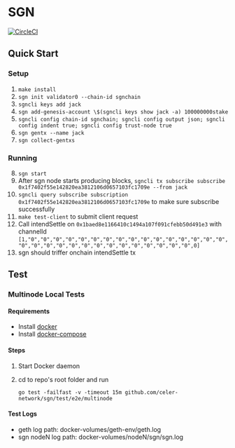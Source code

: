 # SGN

[![CircleCI](https://circleci.com/gh/celer-network/sgn/tree/master.svg?style=svg&circle-token=9b3b58e2a37467bd68e9d5cfffe23b6110cec700)](https://circleci.com/gh/celer-network/sgn/tree/master)

## Quick Start

### Setup

1. `make install`
2. `sgn init validator0 --chain-id sgnchain`
3. `sgncli keys add jack`
4. `sgn add-genesis-account \$(sgncli keys show jack -a) 100000000stake`
5. `sgncli config chain-id sgnchain; sgncli config output json; sgncli config indent true; sgncli config trust-node true`
6. `sgn gentx --name jack`
7. `sgn collect-gentxs`

### Running

8. `sgn start`
9. After sgn node starts producing blocks, `sgncli tx subscribe subscribe 0x1f7402f55e142820ea3812106d0657103fc1709e --from jack`
10. `sgncli query subscribe subscription 0x1f7402f55e142820ea3812106d0657103fc1709e` to make sure subscribe successfully
11. `make test-client` to submit client request
12. Call intendSettle on `0x1baed8e1166410c1494a107f091cfebb50d491e3` with channelId `[1,"0","0","0","0","0","0","0","0","0","0","0","0","0","0","0","0","0","0","0","0","0","0","0","0","0","0","0","0","0","0",0]`
13. sgn should triffer onchain intendSettle tx

## Test
### Multinode Local Tests
#### Requirements
* Install [docker](https://docs.docker.com/install/)
* Install [docker-compose](https://docs.docker.com/compose/install/)

#### Steps
1. Start Docker daemon
2. cd to repo's root folder and run
    
    `go test -failfast -v -timeout 15m github.com/celer-network/sgn/test/e2e/multinode`

#### Test Logs
* geth log path: docker-volumes/geth-env/geth.log
* sgn nodeN log path: docker-volumes/nodeN/sgn/sgn.log